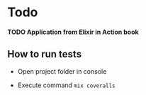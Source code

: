 # Todo

**TODO Application from Elixir in Action book**

## How to run tests

* Open project folder in console

* Execute command `mix coveralls`
